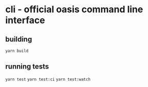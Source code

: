 # cli - official oasis command line interface

<!-- haha bereket cannot see this !-->

## building

`yarn build`

## running tests

`yarn test`
`yarn test:ci`
`yarn test:watch`
